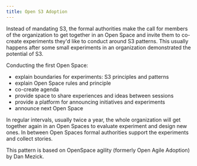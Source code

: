 ```yaml
---
title: Open S3 Adoption
---
```



Instead of mandating S3, the formal authorities make the call for members of the organization to get together in an Open Space and invite them to co-create experiments they'd like to conduct around S3 patterns. This usually happens after some small experiments in an organization demonstrated the potential of S3. 

Conducting the first Open Space:

* explain boundaries for experiments: S3 principles and patterns
* explain Open Space rules and principle
* co-create agenda
* provide space to share experiences and ideas between sessions
* provide a platform for announcing initiatives and experiments
* announce next Open Space

In regular intervals, usually twice a year, the whole organization will get together again in an Open Spaces to evaluate experiment and design new ones. In between Open Spaces formal authorities support the experiments and collect stories.

This pattern is based on OpenSpace agility (formerly Open Agile Adoption) by Dan Mezick.
